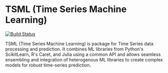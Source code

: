 # TSML (Time Series Machine Learning)

[![Build Status](https://travis-ci.com/IBM/TSML.jl.svg?branch=master)](https://travis-ci.com/IBM/TSML.jl)


TSML (Time Series Machine Learning) is package for Time Series data processing and prediction. It combines ML libraries from Python's ScikitLearn, R's Caret, and Julia using a common API and allows seamless ensembling and integration of heterogenous ML libraries to create complex models for robust time-series prediction.
